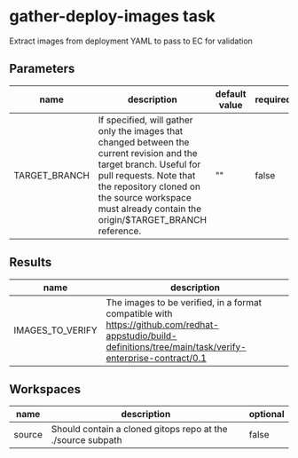 # gather-deploy-images task

Extract images from deployment YAML to pass to EC for validation

## Parameters
|name|description|default value|required|
|---|---|---|---|
|TARGET_BRANCH|If specified, will gather only the images that changed between the current revision and the target branch. Useful for pull requests. Note that the repository cloned on the source workspace must already contain the origin/$TARGET_BRANCH reference. |""|false|

## Results
|name|description|
|---|---|
|IMAGES_TO_VERIFY|The images to be verified, in a format compatible with https://github.com/redhat-appstudio/build-definitions/tree/main/task/verify-enterprise-contract/0.1|

## Workspaces
|name|description|optional|
|---|---|---|
|source|Should contain a cloned gitops repo at the ./source subpath|false|
